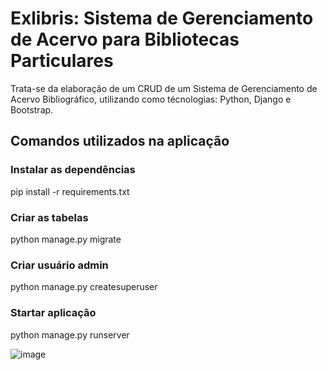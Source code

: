 # Exlibris: Sistema de Gerenciamento de Acervo para Bibliotecas Particulares
Trata-se da elaboração de um CRUD de um Sistema de Gerenciamento de Acervo Bibliográfico, utilizando como técnologias: Python, Django e Bootstrap.

## Comandos utilizados na aplicação
### Instalar as dependências
pip install -r requirements.txt

### Criar as tabelas
python manage.py migrate

### Criar usuário admin
python manage.py createsuperuser

### Startar aplicação
python manage.py runserver

![image](https://github.com/Danyribeiro/Exlibris/assets/47981348/98fbb0f8-091d-47fe-aa46-52f703e8c5ef)




